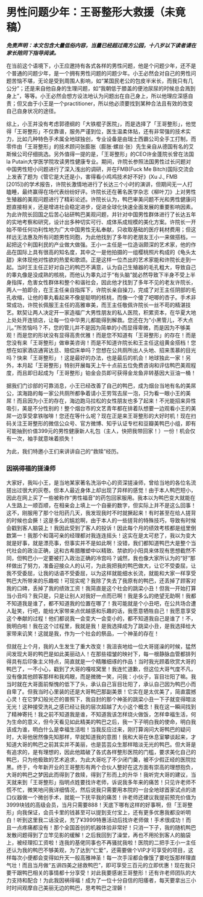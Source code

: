 # 男性问题少年：王哥整形大救援（未竟稿）

***免责声明：本文包含大量低俗内容，当量已经超过南方公园，十八岁以下读者请在家长陪同下指导阅读。***

在当前这个语境下，小王应邀持有各式各样的男性问题，他是个问题少年，还不是个普通的问题少年，是一个拥有男性问题的问题少年。小王必然会对自己的男性问题苦恼不堪，无论是受到周围人影响，如“某国民老公的包皮半米长，而我只有几公分”；还是来自他自身的生理问题，如“我朝低于膝盖的便池尿尿的时候总会溅到身上”，等等。小王必然会想方设法地认为问题出在自己身上，所以他理应深感自责；但又由于小王是一个practitioner，所以他必须要找到某种合法且有效的改变自己自身状况的途径。

综上，小王并没有考虑郭德纲的「大铁棍子医院」，而是选择了「王哥整形」，他觉得「王哥整形」不仅靠谱，服务严谨到位，医生温柔体贴，还有非常强的技术实力，比如几种特色手术属全地球独创，专业设备是由瑞士西霸公司全手工打制，而零件由「王哥整形」的技术顾问张膨胀（膨胀·螺丝·张）先生亲自从德国有名的艾斯候公司仔细挑选。另外值得一提的是，「王哥整形」的CEO许金蓬院长曾在法国la Putain大学医学院攻读男性健康专业。期间，许院长参照法国男性过长问题对中国男性短小问题进行了深入浅出的调研，并在FMB(Fuck Me Bitch)国际交流会上发表了题为《管它是大还是小，害得看小鸡鸡技术好不好》(Xu J., FMB [2015])的学术报告，许院长激情地进行了长达三个小时的演讲，但期间无一人打瞌睡，最终赢得在场代表纷纷好评。许院长还在著名医学杂志《柳叶刀》上对男性生殖器的美观问题进行了精彩论述。许院长认为，鸭巴审美问题不光和男性健康问题直接相关，还是增进社会稳定进步，促进全球化快速全面发展的重要影响因素。为此许院长回国之后苦心钻研鸭巴美观问题，并针对中国男性群体进行了长达五年的实地考察和研究，设计出多种切实可行、成体系成规模的美化方案。许院长一开始不带任何功利性地为广大中国男性无私奉献，只收取基础的医疗耗材费用；但这样远无法惠及所有问题男性同胞，为此他找到了多年的老朋友王小一来做搭档，一起把这个利国利民的产业做大做强。王小一主任是一位造诣颇深的艺术家，他的作品在国际上具有很高的知名度，其中之一是他拍摄的一组樱桃照片构成的《龟头太甜》来体现他对性欲的热爱和歌颂。正是这样一位杰出的艺术家能和许院长走到一起。当时王主任正好对自己的鸭巴不满意，认为自己生殖器的毛孔粗大，导致自己的睾丸像是没成熟的核桃，而他认为睾丸过于“有头脑”就必然导致下半身不受上半身指挥，危害女性群体和整个和谐社会，因此他才找到了多年不见的老友许院长，两人一拍即合，在王主任亲自指挥下，许院长亲自操刀，完成了对王主任阴部的毛孔收缩，让他的睾丸看起来不像是聪明的核桃，而像一个傻了吧唧的杏子。手术非常成功，许院长佩服王主任的高雅审美，而王主任敬佩许院长一丝不苟的精湛技艺。默契让两人决定开一家造福广大男性朋友的私人医院，积累资本，在华夏大地上处处开连锁店，让每一位中华男儿都能得到解救。您还在为“小黑管儿，不大点儿。”所苦恼吗？不，您的管儿并不是因为简单的小而显得卑微，而是因为不够美观！而是您的形状没有显得高贵优雅！而是您不知道有「王哥整形」的存在！而是您没有来「王哥整形」做审美咨询！而是不知道许院长和王主任这组黄金搭档！您想在如家酒店通宵达旦、赔偿床单吗？您想在公共厕所出人头地、招来羡慕的目光吗？快来「王哥整形」！这是最好的办法，也是最后的机会！地球独此一家！另外，本月起「王哥整形」特别开展每天上午十点前五位免费咨询和评估鸭巴美观程度，而且即日起成为「王哥整形」铂金会员即可获得金龙鱼非转基因大豆油一桶！

据我们门诊部的可靠消息，小王已经改善了自己的鸭巴，成为烟台当地有名的美屌公，滨海路的每一家公共厕所都争着请小王劳驾去尿一泡，只为看一眼小王的美屌！而且因为小王的存在，海边跑马拉松的女性朋友也多了起来！不光能招来异性吸引，美是不分性别的！整个烟台市的文艺青年都在排着队想要一边观看小王的美屌一边享受拿铁咖啡！您还在等什么呢？现在正是来王哥整形的大好时机！现在扫码关注王哥整形的微信公众号、官方微博、知乎认证专栏和豆瓣美鸭巴小组，即有可能抽到价值399元的男性健康新人礼包（主人，快把我带回家！）一份！机会仅有一次，袖手就意味着损失！

为此，我们特邀小王们来讲讲自己的“救赎”经历。

### 因祸得福的搓澡师

大家好，我叫小王，是当地某家著名洗浴中心的资深搓澡师，曾给当地的各位名流搓出过很大的灰卷。但本人最近身体上却出现了异样的感觉！由于本人鸭巴短小，因此在网上买了一些被称作“男性福音”的药包回家服用。我本以为鸭巴变大就能在人生路上一顺百顺，在相亲会上填上一个自豪的数字，但实际上并不是这么回事！这不，刚服用了那个壮阳药几天，我发现我时不时就撅起来！有时甚至在给人搓背的时候也会撅！这是多么的尴尬啊，由于本人的一些搓背的特殊技巧，导致有时候会戳到客人脑袋上！我因此受到了客人的投诉！因此每个月的绩效考核都是组里倒数第一！我那个和蔼可亲的经理都对我连连摇头！这实在是太可悲了，我以为变大就是好事，就是漂亮事，但事实并不是如此啊！没错，我们都知道鸭巴大是整个当代社会的政治正确，这和古希腊雕塑中以精致、禁欲的小阳具来体现有思想截然不同，但鸭巴小一定要被打入政治正确的冷宫吗？诚然，我也像大家所认为的“好”那样做出了努力，准备迎接众人的认可，为此我把我的鸭巴做大，让它不受委屈，让我不受委屈，让我的话语不受委屈，以为这样就能细水长流，就能和大家一样享受鸭巴大所带来的乐趣啦！可现实呢？我除了失去了我原有的鸭巴，还丢掉了顾客对我的口碑，丢掉了我的绩效工资！我简直是这个社会的跳梁小丑！但我一开始打算当小丑吗？我只是，只是让别人对我好一点而已啊！我是多么的绝望无助啊！我都不知道我是谁了，都不知道我的位置在哪了！我可能就是个小丑吧，在公共场合遭人耻笑，行吧，能给大家带来点优越感和乐趣的话，我愿意牺牲自己！我愿意享受这个奉献的过程！他们都说我一会变大一会变小的，都不知道我自己是谁了！不，我明白啦！我在这个过程里，我就是我！是我选择成为了跳梁小丑，是我选择给大家带来讥笑！这就是我，作为一个社会的祭品，一个神圣的存在！

但就在上个月，我的人生发生了重大改变！我沮丧地给一位大哥搓澡的时候，猛然间发现大哥的鸭巴是如此美丽动人！在那些褶皱的映衬下，每一根静脉血管都排列得具有后印象主义特点，简直就是一个精雕细琢的作品！当时我光顾着欣赏大哥的鸭巴了，一不小心，戳到了大哥的嘎吱窝里！我连忙道歉，但这位大哥气度不凡，没有像其他顾客那样和我鸡眼，而是微微一笑，问我：小伙子，盲目壮阳了嘛。我当时就在大哥面前惭愧的低下了头，承认自己盲目壮阳了，承认自己因为鸭巴小而自卑了。但我当时心里装的还是大哥鸭巴那副美景！它实在是太优美了，简直震撼心灵！在它梦幻般光芒的普照下，我自封的那个神圣的跳梁小丑一下子就变得暗淡无光！这种接受洗礼之感已经让我的层次超越了大小这个概念！我在这一瞬间找到了精神寄托！我之前不知道我是谁，不知道我该怎样烧火做饭，怎样幸福生活，何为生命的意义，但今天看见如此精美的鸭巴之后，我一下子明白我的使命，明白我该成为谁，明白什么是幸福生活啦！当我反应过来，刚打算询问大哥鸭巴的疑问时，大哥他居然像先知那样，早就知道我的意图！我和大哥在休息室攀谈起来，才知道大哥的鸭巴之前其实并不美丽，也是芸芸众生那样暗淡无光的鸭巴。但大哥是有追求的，是有理想的，因此他踏破了各式各样整形医院的门槛，要求美化自己的鸭巴，只为他极致的艺术追求，为此大哥吃了不少闭门羹，被不少假正经的医院拉黑。终于，今年新开业的王哥整形有两个合伙人整好在这方面有崇高的理想抱负，大哥的鸭巴之梦因此而得到了救赎，得到了形而上的升华！我听完大哥的建议，当天就来到「王哥整形」指明点姓要找许老师，诉说我多年来的痛苦！只见许老师不慌不忙，微笑地问我详细情况，然后说我只需要用本院的一台全地球首家试点的进口仪器做一个微创手术，就能一下抚平我的痛苦！许老师还建议我提前预充价值为3999块钱的高级会员，当月只需要888！天底下哪有这样的好事啊，但「王哥整形」向我保证，会员卡里的钱甚至可以提到支付宝上，还有更多优惠我都没听明白！听到这里我二话没说，充了¥3999特惠活动后找许老师做！手术很成功！而且一点疼痛都没有！那个全国首创的机器体验非常好！只消一下子，我的随机鸭巴发散问题得到了立竿见影的缓解！之后我回到了澡堂，再也不用抡到客人的脑袋上，被经理扣工资啦！连我的基佬同事也不再骚扰我啦！医院的二把手王小一主任还认为我的鸭巴不够美观，为了达到“仁爱”，还需要做个VIP才可享受的项目，这样每次小便都会变得如升天一般高雅神圣！每一次手淫都会像饿了要吃饭那样理直气壮！而且当月做“五讲四美之拯救鸭巴”，即可享受三百元的立即优惠！现在我只要干跟鸭巴相关的事情都十分享受！对此我要感谢王哥整形！还有许老师团队的大力支持和配合！为此我因祸得福！成为了一位十分自信的阳痿者，每天要拿出三小时时间观摩自己美丽无边的鸭巴，思考鸭巴之涅磐！
